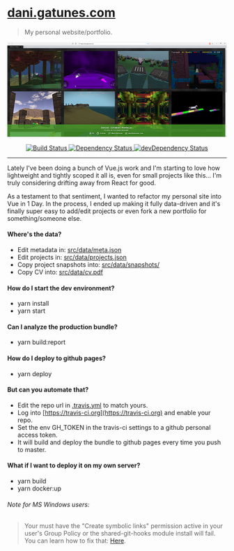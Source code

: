 [dani.gatunes.com](https://dani.gatunes.com/)
===

> My personal website/portfolio.

[![screenshot](src/data/screenshot.jpg)](https://dani.gatunes.com/)

<div align="center">
  <!-- Build Status -->
  <a href="https://travis-ci.org/danielesteban/dani.gatunes.com">
    <img src="https://travis-ci.org/danielesteban/dani.gatunes.com.svg?branch=master" alt="Build Status" />
  </a>
  <!-- Dependency Status -->
  <a href="https://david-dm.org/danielesteban/dani.gatunes.com">
    <img src="https://david-dm.org/danielesteban/dani.gatunes.com/status.svg" alt="Dependency Status" />
  </a>
  <!-- devDependency Status -->
  <a href="https://david-dm.org/danielesteban/dani.gatunes.com?type=dev">
    <img src="https://david-dm.org/danielesteban/dani.gatunes.com/dev-status.svg" alt="devDependency Status" />
  </a>
</div>

---

Lately I've been doing a bunch of Vue.js work and I'm starting to love how lightweight and tightly scoped it all is, even for small projects like this... I'm truly considering drifting away from React for good.

As a testament to that sentiment, I wanted to refactor my personal site into Vue in 1 Day. In the process, I ended up making it fully data-driven and it's finally super easy to add/edit projects or even fork a new portfolio for something/someone else.

#### Where's the data?
 * Edit metadata in: [src/data/meta.json](src/data/meta.json)
 * Edit projects in: [src/data/projects.json](src/data/projects.json)
 * Copy project snapshots into: [src/data/snapshots/](src/data/snapshots/)
 * Copy CV into: [src/data/cv.pdf](src/data/cv.pdf)

#### How do I start the dev environment?

 * yarn install
 * yarn start

#### Can I analyze the production bundle?

* yarn build:report

#### How do I deploy to github pages?

 * yarn deploy

#### But can you automate that?

 * Edit the repo url in [.travis.yml](.travis.yml) to match yours.
 * Log into [https://travis-ci.org](https://travis-ci.org) and enable your repo.
 * Set the env GH_TOKEN in the travis-ci settings to a github personal access token.
 * It will build and deploy the bundle to github pages every time you push to master.

#### What if I want to deploy it on my own server?

 * yarn build
 * yarn docker:up

###### Note for MS Windows users:

> Your must have the "Create symbolic links" permission active in your user's Group Policy or the shared-git-hooks module install will fail. You can learn how to fix that: [Here](https://superuser.com/a/105381).
